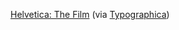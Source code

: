 ---
layout: post
wordpress_id: 143
wordpress_url: http://noesbueno.com/archives/143
date: '2006-08-07 17:03:43 -0500'
date_gmt: '2006-08-07 22:03:43 -0500'
body: |
  <p><a href="http://helveticafilm.com/">Helvetica: The Film</a> <span class="via">(via <a href="http://www.typographi.com/">Typographica</a>)</span></p>
---